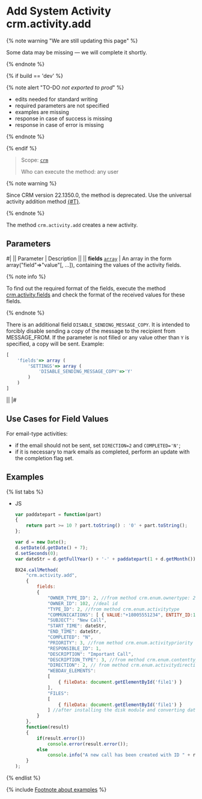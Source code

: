 # Add System Activity crm.activity.add

{% note warning "We are still updating this page" %}

Some data may be missing — we will complete it shortly.

{% endnote %}

{% if build == 'dev' %}

{% note alert "TO-DO _not exported to prod_" %}

- edits needed for standard writing
- required parameters are not specified
- examples are missing
- response in case of success is missing
- response in case of error is missing

{% endnote %}

{% endif %}

> Scope: [`crm`](../../../scopes/permissions.md)
>
> Who can execute the method: any user

{% note warning %}

Since CRM version 22.1350.0, the method is deprecated. Use the universal activity addition method [{#T}](./crm-activity-todo-add.md).

{% endnote %}

The method `crm.activity.add` creates a new activity.

## Parameters

#|
|| Parameter | Description ||
|| **fields**
[`array`](../../../data-types.md) | An array in the form array("field"=>"value"[, ...]), containing the values of the activity fields. 

{% note info %}

To find out the required format of the fields, execute the method [crm.activity.fields](./crm-activity-fields.md) and check the format of the received values for these fields.

{% endnote %}

There is an additional field `DISABLE_SENDING_MESSAGE_COPY`. It is intended to forcibly disable sending a copy of the message to the recipient from MESSAGE_FROM. If the parameter is not filled or any value other than `Y` is specified, a copy will be sent. Example:

```js
[
    'fields'=> array (
        'SETTINGS'=> array (
            'DISABLE_SENDING_MESSAGE_COPY'=>'Y'
        )
    )
]
```
 ||
|#

## Use Cases for Field Values
For email-type activities:
- if the email should not be sent, set `DIRECTION=2` and `COMPLETED='N'`;
- if it is necessary to mark emails as completed, perform an update with the completion flag set.

## Examples

{% list tabs %}

- JS

    ```js
    var paddatepart = function(part)
    {
        return part >= 10 ? part.toString() : '0' + part.toString();
    };

    var d = new Date();
    d.setDate(d.getDate() + 7);
    d.setSeconds(0);
    var dateStr = d.getFullYear() + '-' + paddatepart(1 + d.getMonth()) + '-' + paddatepart(d.getDate()) + 'T' + paddatepart(d.getHours()) + ':' + paddatepart(d.getMinutes()) + ':' + paddatepart(d.getSeconds()) + '+00:00';

    BX24.callMethod(
        "crm.activity.add",
        {
            fields:
            {
                "OWNER_TYPE_ID": 2, //from method crm.enum.ownertype: 2 - type "deal"
                "OWNER_ID": 102, //deal id
                "TYPE_ID": 2, //from method crm.enum.activitytype
                "COMMUNICATIONS": [ { VALUE:"+18005551234", ENTITY_ID:134,ENTITY_TYPE_ID:3 } ], //where 134 - contact id, 3 - type "contact"
                "SUBJECT": "New Call",
                "START_TIME": dateStr,
                "END_TIME": dateStr,
                "COMPLETED": "N",
                "PRIORITY": 3, //from method crm.enum.activitypriority
                "RESPONSIBLE_ID": 1,
                "DESCRIPTION": "Important Call",
                "DESCRIPTION_TYPE": 3, //from method crm.enum.contenttype
                "DIRECTION": 2, // from method crm.enum.activitydirection
                "WEBDAV_ELEMENTS":
                [
                    { fileData: document.getElementById('file1') }
                ],
                "FILES":
                [
                    { fileData: document.getElementById('file1') }
                ] //after installing the disk module and converting data from webdav, you can specify FILES instead of WEBDAV_ELEMENTS
            }
        },
        function(result)
        {
            if(result.error())
                console.error(result.error());
            else
                console.info("A new call has been created with ID " + result.data());
        }
    );
    ```

{% endlist %}

{% include [Footnote about examples](../../../../_includes/examples.md) %}